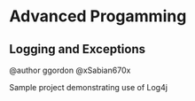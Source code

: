 # Advanced Progamming
## Logging and Exceptions

@author ggordon 
@xSabian670x

Sample project demonstrating use of Log4j
